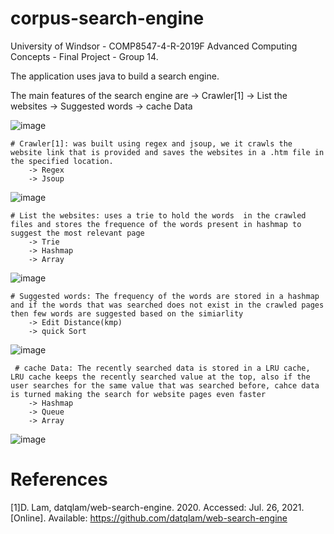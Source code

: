 ﻿# corpus-search-engine
University of Windsor - COMP8547-4-R-2019F Advanced Computing Concepts - Final Project - Group 14.

The application uses java to build a search engine.

The main features of the search engine are
    -> Crawler[1]
    -> List the websites
    -> Suggested words
    -> cache Data
    
![image](https://user-images.githubusercontent.com/41389917/126972623-ceb3039c-4f63-4d26-9836-96992c81fd99.png)

    
    # Crawler[1]: was built using regex and jsoup, we it crawls the website link that is provided and saves the websites in a .htm file in the specified location.
        -> Regex
        -> Jsoup
   ![image](https://user-images.githubusercontent.com/41389917/126972403-3292e4eb-2331-416d-9cec-c75f36a435ea.png)
   
    # List the websites: uses a trie to hold the words  in the crawled files and stores the frequence of the words present in hashmap to suggest the most relevant page
        -> Trie
        -> Hashmap
        -> Array
   ![image](https://user-images.githubusercontent.com/41389917/126972484-da6a1662-e7f3-48ad-8dde-48d06bdb3646.png)

    # Suggested words: The frequency of the words are stored in a hashmap and if the words that was searched does not exist in the crawled pages then few words are suggested based on the simiarlity
        -> Edit Distance(kmp)
        -> quick Sort
   ![image](https://user-images.githubusercontent.com/41389917/126972537-78576acb-4a49-4cc1-b3ec-e7b05d20c147.png)
   
     # cache Data: The recently searched data is stored in a LRU cache, LRU cache keeps the recently searched value at the top, also if the user searches for the same value that was searched before, cahce data is turned making the search for website pages even faster
        -> Hashmap
        -> Queue
        -> Array
   ![image](https://user-images.githubusercontent.com/41389917/126972580-e0d82a57-5f13-47e1-a266-de4c6b3ce875.png)






# References
[1]D. Lam, datqlam/web-search-engine. 2020. Accessed: Jul. 26, 2021. [Online]. Available: https://github.com/datqlam/web-search-engine
